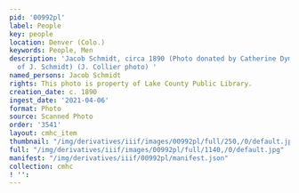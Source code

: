 ```yaml
---
pid: '00992pl'
label: People
key: people
location: Denver (Colo.)
keywords: People, Men
description: 'Jacob Schmidt, circa 1890 (Photo donated by Catherine Dymkoski, great-granddaughter
  of J. Schmidt) (J. Collier photo) '
named_persons: Jacob Schmidt
rights: This photo is property of Lake County Public Library.
creation_date: c. 1890
ingest_date: '2021-04-06'
format: Photo
source: Scanned Photo
order: '3541'
layout: cmhc_item
thumbnail: "/img/derivatives/iiif/images/00992pl/full/250,/0/default.jpg"
full: "/img/derivatives/iiif/images/00992pl/full/1140,/0/default.jpg"
manifest: "/img/derivatives/iiif/00992pl/manifest.json"
collection: cmhc
! '': 
---
```

